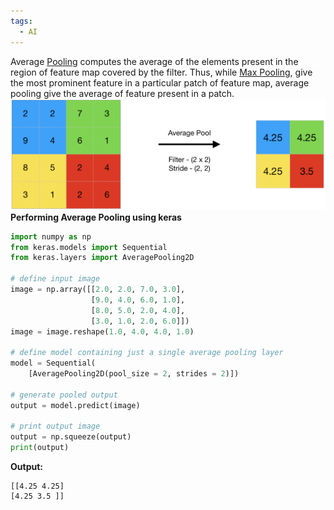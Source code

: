 ```yaml
---
tags:
  - AI
---
```

Average [Pooling](Pooling%20Layer.md) computes the average of the elements present in the region of feature map covered by the filter. Thus, while [Max Pooling](Max%20Pooling.md), give the most prominent feature in a particular patch of feature map, average pooling give the average of feature present in a patch.
![average_pooling](../images/average_pooling.png)
**Performing Average Pooling using keras**
```python
import numpy as np
from keras.models import Sequential
from keras.layers import AveragePooling2D

# define input image
image = np.array([[2.0, 2.0, 7.0, 3.0],
                  [9.0, 4.0, 6.0, 1.0],
                  [8.0, 5.0, 2.0, 4.0],
                  [3.0, 1.0, 2.0, 6.0]])
image = image.reshape(1.0, 4.0, 4.0, 1.0)

# define model containing just a single average pooling layer
model = Sequential(
    [AveragePooling2D(pool_size = 2, strides = 2)])

# generate pooled output
output = model.predict(image)

# print output image
output = np.squeeze(output)
print(output)
```
**Output:**
```
[[4.25 4.25]  
[4.25 3.5 ]]
```
